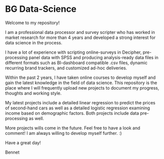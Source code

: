 # BG Data-Science
Welcome to my repository!

I am a professional data processor and survey scripter who has worked in market research for more than 4 years and developed a strong interest for data science in the process.

I have a lot of experience with scripting online-surveys in Decipher, pre-processing panel data with SPSS and producing analysis-ready data files in different formats such as BI-dashboard compatible .csv files, dynamic recurring brand trackers, and customized ad-hoc deliveries.

Within the past 2 years, I have taken online courses to develop myself and gain the latest knowledge in the field of data science. This repository is the place where I will frequently upload new projects to document my progress, thoughts and working style.

My latest projects include a detailed linear regression to predict the prices of second-hand cars as well as a detailed logistic regression examining income based on demographic factors. Both projects include data pre-processing as well.

More projects wills come in the future. Feel free to have a look and comment! I am always willing to develop myself further. :)

Have a great day!

Bennet

